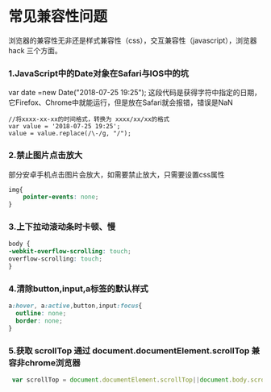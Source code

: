 # 常见兼容性问题
浏览器的兼容性无非还是样式兼容性（css），交互兼容性（javascript），浏览器 hack 三个方面。

### 1.JavaScript中的Date对象在Safari与IOS中的坑

var date =new Date("2018-07-25 19:25");
这段代码是获得字符中指定的日期，它Firefox、Chrome中就能运行，但是放在Safari就会报错，错误是NaN
```
//将xxxx-xx-xx的时间格式，转换为 xxxx/xx/xx的格式 
var value = '2018-07-25 19:25';
value = value.replace(/\-/g, "/");
```

### 2.禁止图片点击放大
部分安卓手机点击图片会放大，如需要禁止放大，只需要设置css属性
```css
img{ 
    pointer-events: none; 
} 
```

### 3.上下拉动滚动条时卡顿、慢

```css
body {
-webkit-overflow-scrolling: touch;
overflow-scrolling: touch;
}
```

### 4.清除button,input,a标签的默认样式
```css
a:hover, a:active,button,input:focus{
  outline: none;
  border: none;
}
```

### 5.获取 scrollTop 通过 document.documentElement.scrollTop 兼容非chrome浏览器

```js
 var scrollTop = document.documentElement.scrollTop||document.body.scrollTop;

```